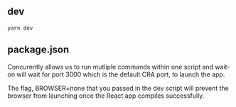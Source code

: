 ## dev

``` shell
yarn dev
```

## package.json

Concurently allows us to run mutliple commands within one script and wait-on will wait for port 3000 which is the default CRA port, to launch the app.

The flag, BROWSER=none that you passed in the dev script will prevent the browser from launching once the React app compiles successfully.

